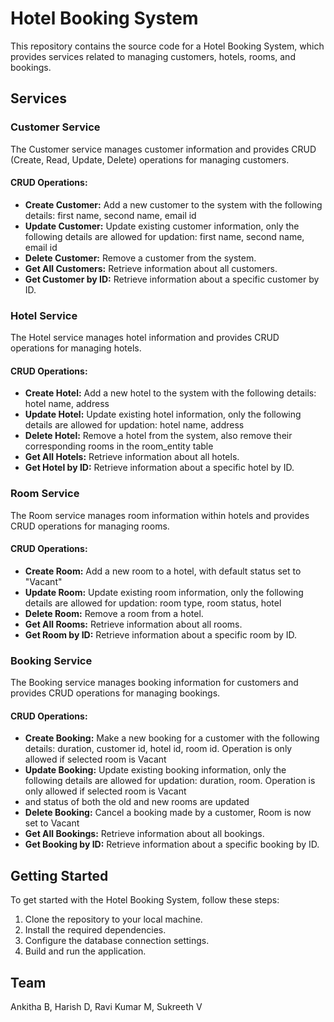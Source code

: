 # Hotel Booking System

This repository contains the source code for a Hotel Booking System, which provides services related to managing customers, hotels, rooms, and bookings.

## Services

### Customer Service

The Customer service manages customer information and provides CRUD (Create, Read, Update, Delete) operations for managing customers.

#### CRUD Operations:
- **Create Customer:** Add a new customer to the system with the following details: first name, second name, email id
- **Update Customer:** Update existing customer information, only the following details are allowed for updation: first name, second name, email id
- **Delete Customer:** Remove a customer from the system.
- **Get All Customers:** Retrieve information about all customers.
- **Get Customer by ID:** Retrieve information about a specific customer by ID.

### Hotel Service

The Hotel service manages hotel information and provides CRUD operations for managing hotels.

#### CRUD Operations:
- **Create Hotel:** Add a new hotel to the system with the following details: hotel name, address
- **Update Hotel:** Update existing hotel information, only the following details are allowed for updation: hotel name, address
- **Delete Hotel:** Remove a hotel from the system, also remove their corresponding rooms in the room_entity table
- **Get All Hotels:** Retrieve information about all hotels.
- **Get Hotel by ID:** Retrieve information about a specific hotel by ID.

### Room Service

The Room service manages room information within hotels and provides CRUD operations for managing rooms.

#### CRUD Operations:
- **Create Room:** Add a new room to a hotel, with default status set to "Vacant"
- **Update Room:** Update existing room information, only the following details are allowed for updation: room type, room status, hotel
- **Delete Room:** Remove a room from a hotel.
- **Get All Rooms:** Retrieve information about all rooms.
- **Get Room by ID:** Retrieve information about a specific room by ID.

### Booking Service

The Booking service manages booking information for customers and provides CRUD operations for managing bookings.

#### CRUD Operations:
- **Create Booking:** Make a new booking for a customer with the following details: duration, customer id, hotel id, room id. Operation is only allowed if selected room is Vacant
- **Update Booking:** Update existing booking information, only the following details are allowed for updation: duration, room. Operation is only allowed if selected room is Vacant
- and status of both the old and new rooms are updated
- **Delete Booking:** Cancel a booking made by a customer, Room is now set to Vacant
- **Get All Bookings:** Retrieve information about all bookings.
- **Get Booking by ID:** Retrieve information about a specific booking by ID.

## Getting Started

To get started with the Hotel Booking System, follow these steps:

1. Clone the repository to your local machine.
2. Install the required dependencies.
3. Configure the database connection settings.
4. Build and run the application.

## Team
Ankitha B, Harish D, Ravi Kumar M, Sukreeth V
